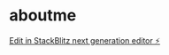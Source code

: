 # aboutme

[Edit in StackBlitz next generation editor ⚡️](https://stackblitz.com/~/github.com/ChristianE707/aboutme)